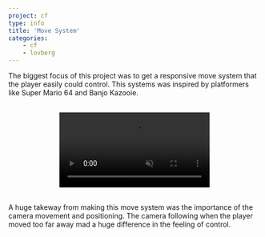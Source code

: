 ```yaml
---
project: cf
type: info
title: 'Move System'
categories: 
    - cf
    - lovberg
---
```


The biggest focus of this project was to get a responsive move system that the player easily could control. This systems was inspired by platformers like Super Mario 64 and Banjo Kazooie.

<br>
<center>
<video autoplay="autoplay" loop="loop" width="auto" height="auto" muted> 
<source src="/vid/videoplayback.mp4" type="video/mp4" /> 
</video>
</center>
<br>

A huge takeway from making this move system was the importance of the camera movement and positioning. The camera following when the player moved too far away mad a huge difference in the feeling of control.